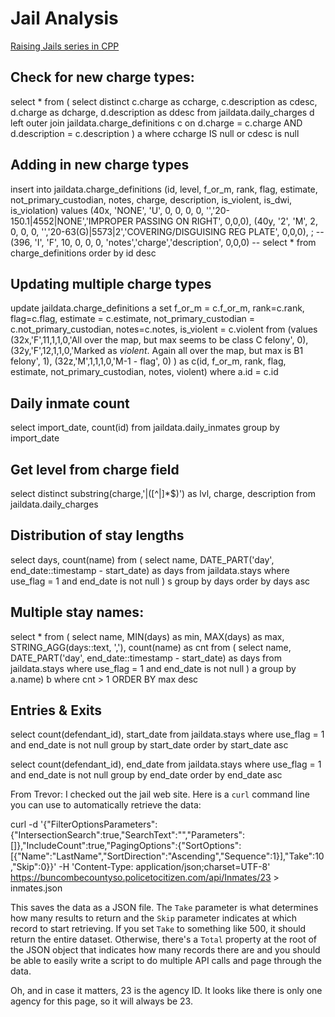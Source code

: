 # Jail Analysis

[Raising Jails series in CPP](https://carolinapublicpress.org/raising-jails/?mc_cid=953e4e3e12&mc_eid=56d4f57a2d)

## Check for new charge types:
  select * from (
    select distinct c.charge as ccharge, c.description as cdesc, d.charge as dcharge, d.description as ddesc from jaildata.daily_charges d
    left outer join jaildata.charge_definitions c
    on d.charge = c.charge AND d.description = c.description
  ) a
  where ccharge IS null or cdesc is null

## Adding in new charge types
insert into jaildata.charge_definitions (id, level, f_or_m, rank, flag, estimate, not_primary_custodian, 
										 notes, charge, description, is_violent, is_dwi, is_violation)
values 
    (40x, 'NONE', 'U', 0, 0, 0, 0, '','20-150.1|4552|NONE','IMPROPER PASSING ON RIGHT', 0,0,0),
    (40y, '2', 'M', 2, 0, 0, 0, '','20-63(G)|5573|2','COVERING/DISGUISING REG PLATE', 0,0,0),
  ;
--    (396, 'I', 'F', 10, 0, 0, 0, 'notes','charge','description', 0,0,0)
-- select * from charge_definitions order by id desc
  
## Updating multiple charge types
update jaildata.charge_definitions a
set f_or_m = c.f_or_m, rank=c.rank, flag=c.flag, estimate = c.estimate, 
	not_primary_custodian = c.not_primary_custodian, notes=c.notes, is_violent = c.violent
from (values
		(32x,'F',11,1,1,0,'All over the map, but max seems to be class C felony', 0),
		(32y,'F',12,1,1,0,'Marked as *violent*. Again all over the map, but max is B1 felony', 1),
		(32z,'M',1,1,1,0,'M-1 - flag', 0)
	 ) as c(id, f_or_m, rank, flag, estimate, not_primary_custodian, notes, violent)
where a.id = c.id


## Daily inmate count
select import_date, count(id) from jaildata.daily_inmates
group by import_date

## Get level from charge field
select distinct 
  substring(charge,'\|([^\|]*$)') as lvl,
  charge, description from jaildata.daily_charges

## Distribution of stay lengths
  select days, count(name) from (
    select name,
    DATE_PART('day', end_date::timestamp - start_date) as days
    from jaildata.stays
    where use_flag = 1 and end_date is not null ) s
    group by days
    order by days asc
	
## Multiple stay names:
  select * from (
    select name, MIN(days) as min, MAX(days) as max, STRING_AGG(days::text, ','), count(name) as cnt
    from (
      select name, DATE_PART('day', end_date::timestamp - start_date) as days
      from jaildata.stays
      where use_flag = 1 and end_date is not null
    ) a
  group by a.name) b
  where cnt > 1
  ORDER BY max desc

## Entries & Exits
  select count(defendant_id), start_date from jaildata.stays
  where use_flag = 1 and end_date is not null
  group by start_date
  order by start_date asc

  select count(defendant_id), end_date from jaildata.stays
  where use_flag = 1 and end_date is not null
  group by end_date
  order by end_date asc

From Trevor:
I checked out the jail web site. Here is a `curl` command line you can use to automatically retrieve the data:

curl -d '{"FilterOptionsParameters":{"IntersectionSearch":true,"SearchText":"","Parameters":[]},"IncludeCount":true,"PagingOptions":{"SortOptions":[{"Name":"LastName","SortDirection":"Ascending","Sequence":1}],"Take":10,"Skip":0}}' -H 'Content-Type: application/json;charset=UTF-8' https://buncombecountyso.policetocitizen.com/api/Inmates/23 > inmates.json

This saves the data as a JSON file. The `Take` parameter is what determines how many results to return and the `Skip` parameter indicates at which record to start retrieving. If you set `Take` to something like 500, it should return the entire dataset. Otherwise, there's a `Total` property at the root of the JSON object that indicates how many records there are and you should be able to easily write a script to do multiple API calls and page through the data.

Oh, and in case it matters, 23 is the agency ID. It looks like there is only one agency for this page, so it will always be 23.
